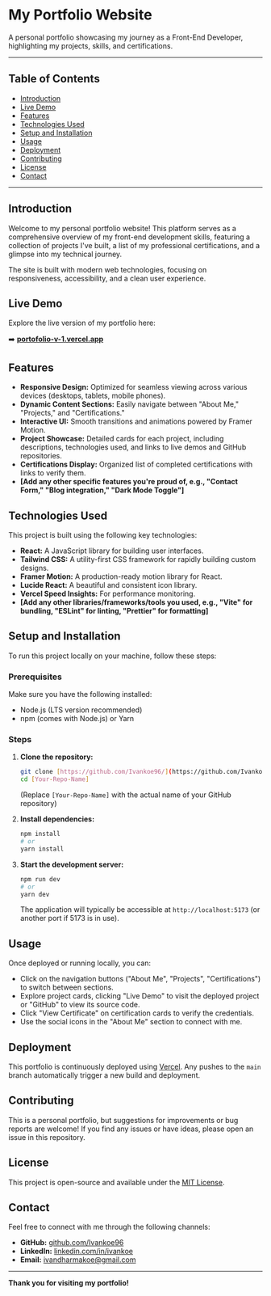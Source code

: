# My Portfolio Website

A personal portfolio showcasing my journey as a Front-End Developer, highlighting my projects, skills, and certifications.

---

## Table of Contents

- [Introduction](#introduction)
- [Live Demo](#live-demo)
- [Features](#features)
- [Technologies Used](#technologies-used)
- [Setup and Installation](#setup-and-installation)
- [Usage](#usage)
- [Deployment](#deployment)
- [Contributing](#contributing)
- [License](#license)
- [Contact](#contact)

---

## Introduction

Welcome to my personal portfolio website! This platform serves as a comprehensive overview of my front-end development skills, featuring a collection of projects I've built, a list of my professional certifications, and a glimpse into my technical journey.

The site is built with modern web technologies, focusing on responsiveness, accessibility, and a clean user experience.

## Live Demo

Explore the live version of my portfolio here:

➡️ **[portofolio-v-1.vercel.app](https://portofolio-v-1.vercel.app/)**

## Features

* **Responsive Design:** Optimized for seamless viewing across various devices (desktops, tablets, mobile phones).
* **Dynamic Content Sections:** Easily navigate between "About Me," "Projects," and "Certifications."
* **Interactive UI:** Smooth transitions and animations powered by Framer Motion.
* **Project Showcase:** Detailed cards for each project, including descriptions, technologies used, and links to live demos and GitHub repositories.
* **Certifications Display:** Organized list of completed certifications with links to verify them.
* **[Add any other specific features you're proud of, e.g., "Contact Form," "Blog integration," "Dark Mode Toggle"]**

## Technologies Used

This project is built using the following key technologies:

* **React:** A JavaScript library for building user interfaces.
* **Tailwind CSS:** A utility-first CSS framework for rapidly building custom designs.
* **Framer Motion:** A production-ready motion library for React.
* **Lucide React:** A beautiful and consistent icon library.
* **Vercel Speed Insights:** For performance monitoring.
* **[Add any other libraries/frameworks/tools you used, e.g., "Vite" for bundling, "ESLint" for linting, "Prettier" for formatting]**

## Setup and Installation

To run this project locally on your machine, follow these steps:

### Prerequisites

Make sure you have the following installed:

* Node.js (LTS version recommended)
* npm (comes with Node.js) or Yarn

### Steps

1.  **Clone the repository:**
    ```bash
    git clone [https://github.com/Ivankoe96/](https://github.com/Ivankoe96/)[Your-Repo-Name].git
    cd [Your-Repo-Name]
    ```
    (Replace `[Your-Repo-Name]` with the actual name of your GitHub repository)

2.  **Install dependencies:**
    ```bash
    npm install
    # or
    yarn install
    ```

3.  **Start the development server:**
    ```bash
    npm run dev
    # or
    yarn dev
    ```

    The application will typically be accessible at `http://localhost:5173` (or another port if 5173 is in use).

## Usage

Once deployed or running locally, you can:

* Click on the navigation buttons ("About Me", "Projects", "Certifications") to switch between sections.
* Explore project cards, clicking "Live Demo" to visit the deployed project or "GitHub" to view its source code.
* Click "View Certificate" on certification cards to verify the credentials.
* Use the social icons in the "About Me" section to connect with me.

## Deployment

This portfolio is continuously deployed using [Vercel](https://vercel.com/). Any pushes to the `main` branch automatically trigger a new build and deployment.

## Contributing

This is a personal portfolio, but suggestions for improvements or bug reports are welcome! If you find any issues or have ideas, please open an issue in this repository.

## License

This project is open-source and available under the [MIT License](https://opensource.org/licenses/MIT).

## Contact

Feel free to connect with me through the following channels:

* **GitHub:** [github.com/Ivankoe96](https://github.com/Ivankoe96)
* **LinkedIn:** [linkedin.com/in/ivankoe](https://linkedin.com/in/ivankoe)
* **Email:** [ivandharmakoe@gmail.com](mailto:ivandharmakoe@gmail.com)

---

**Thank you for visiting my portfolio!**

